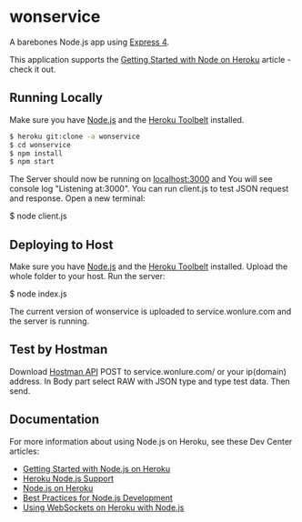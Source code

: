 # wonservice

A barebones Node.js app using [Express 4](http://expressjs.com/).

This application supports the [Getting Started with Node on Heroku](https://devcenter.heroku.com/articles/getting-started-with-nodejs) article - check it out.

## Running Locally

Make sure you have [Node.js](http://nodejs.org/) and the [Heroku Toolbelt](https://toolbelt.heroku.com/) installed.

```sh
$ heroku git:clone -a wonservice
$ cd wonservice
$ npm install
$ npm start

```

The Server should now be running on [localhost:3000](http://localhost:3000/) and You will see console log "Listening at:3000".
You can run client.js to test JSON request and response. Open a new terminal:

$ node client.js


## Deploying to Host

Make sure you have [Node.js](http://nodejs.org/) and the [Heroku Toolbelt](https://toolbelt.heroku.com/) installed.
Upload the whole folder to your host. Run the server:

$ node index.js

The current version of wonservice is uploaded to service.wonlure.com and the server is running. 

## Test by Hostman

Download [Hostman API](https://www.getpostman.com/) POST to service.wonlure.com/ or your ip(domain) address.
In Body part select RAW with JSON type and type test data. Then send. 


## Documentation

For more information about using Node.js on Heroku, see these Dev Center articles:

- [Getting Started with Node.js on Heroku](https://devcenter.heroku.com/articles/getting-started-with-nodejs)
- [Heroku Node.js Support](https://devcenter.heroku.com/articles/nodejs-support)
- [Node.js on Heroku](https://devcenter.heroku.com/categories/nodejs)
- [Best Practices for Node.js Development](https://devcenter.heroku.com/articles/node-best-practices)
- [Using WebSockets on Heroku with Node.js](https://devcenter.heroku.com/articles/node-websockets)
